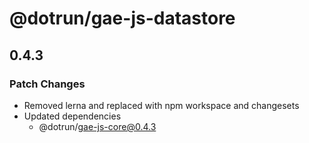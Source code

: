 # @dotrun/gae-js-datastore

## 0.4.3
### Patch Changes

- Removed lerna and replaced with npm workspace and changesets
- Updated dependencies
  - @dotrun/gae-js-core@0.4.3
